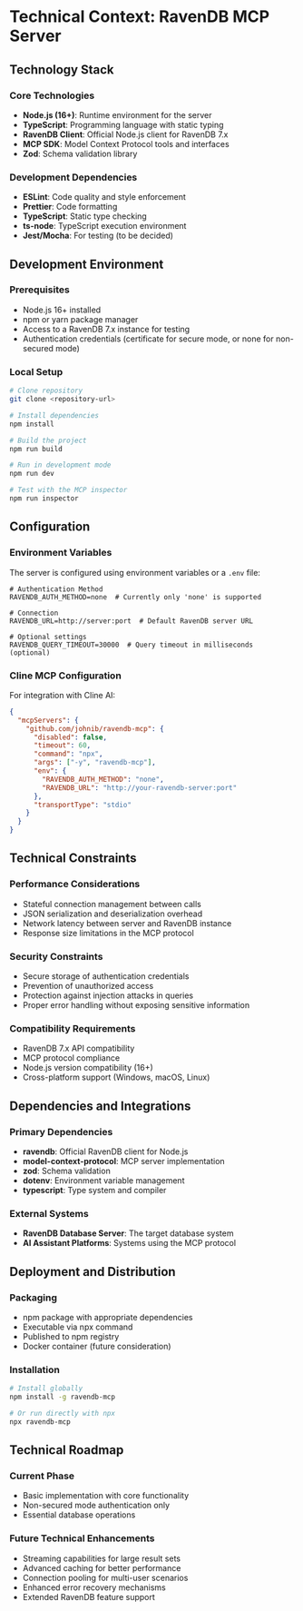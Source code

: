# Technical Context: RavenDB MCP Server

## Technology Stack

### Core Technologies

- **Node.js (16+)**: Runtime environment for the server
- **TypeScript**: Programming language with static typing
- **RavenDB Client**: Official Node.js client for RavenDB 7.x
- **MCP SDK**: Model Context Protocol tools and interfaces
- **Zod**: Schema validation library

### Development Dependencies

- **ESLint**: Code quality and style enforcement
- **Prettier**: Code formatting
- **TypeScript**: Static type checking
- **ts-node**: TypeScript execution environment
- **Jest/Mocha**: For testing (to be decided)

## Development Environment

### Prerequisites

- Node.js 16+ installed
- npm or yarn package manager
- Access to a RavenDB 7.x instance for testing
- Authentication credentials (certificate for secure mode, or none for non-secured mode)

### Local Setup

```bash
# Clone repository
git clone <repository-url>

# Install dependencies
npm install

# Build the project
npm run build

# Run in development mode
npm run dev

# Test with the MCP inspector
npm run inspector
```

## Configuration

### Environment Variables

The server is configured using environment variables or a `.env` file:

```env
# Authentication Method
RAVENDB_AUTH_METHOD=none  # Currently only 'none' is supported

# Connection
RAVENDB_URL=http://server:port  # Default RavenDB server URL

# Optional settings
RAVENDB_QUERY_TIMEOUT=30000  # Query timeout in milliseconds (optional)
```

### Cline MCP Configuration

For integration with Cline AI:

```json
{
  "mcpServers": {
    "github.com/johnib/ravendb-mcp": {
      "disabled": false,
      "timeout": 60,
      "command": "npx",
      "args": ["-y", "ravendb-mcp"],
      "env": {
        "RAVENDB_AUTH_METHOD": "none",
        "RAVENDB_URL": "http://your-ravendb-server:port"
      },
      "transportType": "stdio"
    }
  }
}
```

## Technical Constraints

### Performance Considerations

- Stateful connection management between calls
- JSON serialization and deserialization overhead
- Network latency between server and RavenDB instance
- Response size limitations in the MCP protocol

### Security Constraints

- Secure storage of authentication credentials
- Prevention of unauthorized access
- Protection against injection attacks in queries
- Proper error handling without exposing sensitive information

### Compatibility Requirements

- RavenDB 7.x API compatibility
- MCP protocol compliance
- Node.js version compatibility (16+)
- Cross-platform support (Windows, macOS, Linux)

## Dependencies and Integrations

### Primary Dependencies

- **ravendb**: Official RavenDB client for Node.js
- **model-context-protocol**: MCP server implementation
- **zod**: Schema validation
- **dotenv**: Environment variable management
- **typescript**: Type system and compiler

### External Systems

- **RavenDB Database Server**: The target database system
- **AI Assistant Platforms**: Systems using the MCP protocol

## Deployment and Distribution

### Packaging

- npm package with appropriate dependencies
- Executable via npx command
- Published to npm registry
- Docker container (future consideration)

### Installation

```bash
# Install globally
npm install -g ravendb-mcp

# Or run directly with npx
npx ravendb-mcp
```

## Technical Roadmap

### Current Phase

- Basic implementation with core functionality
- Non-secured mode authentication only
- Essential database operations

### Future Technical Enhancements

- Streaming capabilities for large result sets
- Advanced caching for better performance
- Connection pooling for multi-user scenarios
- Enhanced error recovery mechanisms
- Extended RavenDB feature support
